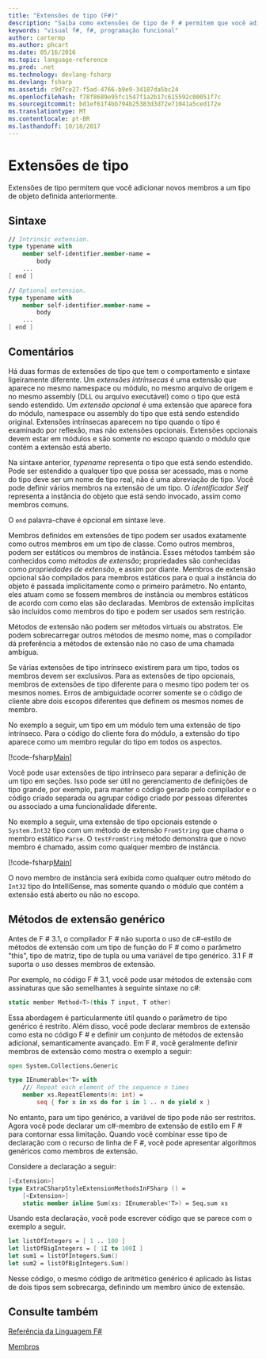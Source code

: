 ```yaml
---
title: "Extensões de tipo (F#)"
description: "Saiba como extensões de tipo de F # permitem que você adiciona novos membros a um tipo de objeto definida anteriormente."
keywords: "visual f#, f#, programação funcional"
author: cartermp
ms.author: phcart
ms.date: 05/16/2016
ms.topic: language-reference
ms.prod: .net
ms.technology: devlang-fsharp
ms.devlang: fsharp
ms.assetid: c9d7ce27-f5ad-4766-b9e9-34187da5bc24
ms.openlocfilehash: f78f8689e95fc1547f1a2b17c615592c00051f7c
ms.sourcegitcommit: bd1ef61f4bb794b25383d3d72e71041a5ced172e
ms.translationtype: MT
ms.contentlocale: pt-BR
ms.lasthandoff: 10/18/2017
---
```

# <a name="type-extensions"></a>Extensões de tipo

Extensões de tipo permitem que você adicionar novos membros a um tipo de objeto definida anteriormente.

## <a name="syntax"></a>Sintaxe

```fsharp
// Intrinsic extension.
type typename with
    member self-identifier.member-name =
        body
    ...
[ end ]

// Optional extension.
type typename with
    member self-identifier.member-name =
        body
    ...
[ end ]
```

## <a name="remarks"></a>Comentários
Há duas formas de extensões de tipo que tem o comportamento e sintaxe ligeiramente diferente. Um *extensões intrínsecas* é uma extensão que aparece no mesmo namespace ou módulo, no mesmo arquivo de origem e no mesmo assembly (DLL ou arquivo executável) como o tipo que está sendo estendido. Um *extensão opcional* é uma extensão que aparece fora do módulo, namespace ou assembly do tipo que está sendo estendido original. Extensões intrínsecas aparecem no tipo quando o tipo é examinado por reflexão, mas não extensões opcionais. Extensões opcionais devem estar em módulos e são somente no escopo quando o módulo que contém a extensão está aberto.

Na sintaxe anterior, *typename* representa o tipo que está sendo estendido. Pode ser estendido a qualquer tipo que possa ser acessado, mas o nome do tipo deve ser um nome de tipo real, não é uma abreviação de tipo. Você pode definir vários membros na extensão de um tipo. O *identificador Self* representa a instância do objeto que está sendo invocado, assim como membros comuns.

O `end` palavra-chave é opcional em sintaxe leve.

Membros definidos em extensões de tipo podem ser usados exatamente como outros membros em um tipo de classe. Como outros membros, podem ser estáticos ou membros de instância. Esses métodos também são conhecidos como *métodos de extensão*; propriedades são conhecidas como *propriedades de extensão*, e assim por diante. Membros de extensão opcional são compilados para membros estáticos para o qual a instância do objeto é passada implicitamente como o primeiro parâmetro. No entanto, eles atuam como se fossem membros de instância ou membros estáticos de acordo com como elas são declaradas. Membros de extensão implícitas são incluídos como membros do tipo e podem ser usados sem restrição.

Métodos de extensão não podem ser métodos virtuais ou abstratos. Ele podem sobrecarregar outros métodos de mesmo nome, mas o compilador dá preferência a métodos de extensão não no caso de uma chamada ambígua.

Se várias extensões de tipo intrínseco existirem para um tipo, todos os membros devem ser exclusivos. Para as extensões de tipo opcionais, membros de extensões de tipo diferente para o mesmo tipo podem ter os mesmos nomes. Erros de ambiguidade ocorrer somente se o código de cliente abre dois escopos diferentes que definem os mesmos nomes de membro.

No exemplo a seguir, um tipo em um módulo tem uma extensão de tipo intrínseco. Para o código do cliente fora do módulo, a extensão do tipo aparece como um membro regular do tipo em todos os aspectos.

[!code-fsharp[Main](../../../samples/snippets/fsharp/lang-ref-2/snippet3701.fs)]

Você pode usar extensões de tipo intrínseco para separar a definição de um tipo em seções. Isso pode ser útil no gerenciamento de definições de tipo grande, por exemplo, para manter o código gerado pelo compilador e o código criado separada ou agrupar código criado por pessoas diferentes ou associado a uma funcionalidade diferente.

No exemplo a seguir, uma extensão de tipo opcionais estende o `System.Int32` tipo com um método de extensão `FromString` que chama o membro estático `Parse`. O `testFromString` método demonstra que o novo membro é chamado, assim como qualquer membro de instância.

[!code-fsharp[Main](../../../samples/snippets/fsharp/lang-ref-2/snippet3702.fs)]

O novo membro de instância será exibida como qualquer outro método do `Int32` tipo do IntelliSense, mas somente quando o módulo que contém a extensão está aberto ou não no escopo.

## <a name="generic-extension-methods"></a>Métodos de extensão genérico
Antes de F # 3.1, o compilador F # não suporta o uso de c#-estilo de métodos de extensão com um tipo de função do F # como o parâmetro "this", tipo de matriz, tipo de tupla ou uma variável de tipo genérico. 3.1 F # suporta o uso desses membros de extensão.

Por exemplo, no código F # 3.1, você pode usar métodos de extensão com assinaturas que são semelhantes à seguinte sintaxe no c#:

```csharp
static member Method<T>(this T input, T other)
```

Essa abordagem é particularmente útil quando o parâmetro de tipo genérico é restrito. Além disso, você pode declarar membros de extensão como esta no código F # e definir um conjunto de métodos de extensão adicional, semanticamente avançado. Em F #, você geralmente definir membros de extensão como mostra o exemplo a seguir:

```fsharp
open System.Collections.Generic

type IEnumerable<'T> with
    /// Repeat each element of the sequence n times
    member xs.RepeatElements(n: int) =
        seq { for x in xs do for i in 1 .. n do yield x }
```

No entanto, para um tipo genérico, a variável de tipo pode não ser restritos. Agora você pode declarar um c#-membro de extensão de estilo em F # para contornar essa limitação. Quando você combinar esse tipo de declaração com o recurso de linha de F #, você pode apresentar algoritmos genéricos como membros de extensão.

Considere a declaração a seguir:

```fsharp
[<Extension>]
type ExtraCSharpStyleExtensionMethodsInFSharp () =
    [<Extension>]
    static member inline Sum(xs: IEnumerable<'T>) = Seq.sum xs
```

Usando esta declaração, você pode escrever código que se parece com o exemplo a seguir.

```fsharp
let listOfIntegers = [ 1 .. 100 ]
let listOfBigIntegers = [ 1I to 100I ]
let sum1 = listOfIntegers.Sum()
let sum2 = listOfBigIntegers.Sum()
```

Nesse código, o mesmo código de aritmético genérico é aplicado às listas de dois tipos sem sobrecarga, definindo um membro único de extensão.


## <a name="see-also"></a>Consulte também
[Referência da Linguagem F#](index.md)

[Membros](members/index.md)
